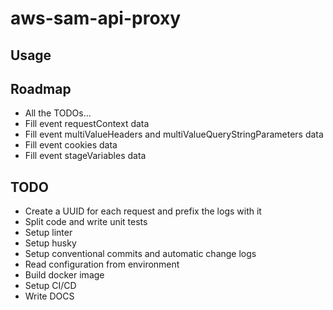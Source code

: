 # aws-sam-api-proxy

## Usage

## Roadmap

- All the TODOs...
- Fill event requestContext data
- Fill event multiValueHeaders and multiValueQueryStringParameters data
- Fill event cookies data
- Fill event stageVariables data

## TODO

- Create a UUID for each request and prefix the logs with it
- Split code and write unit tests
- Setup linter
- Setup husky
- Setup conventional commits and automatic change logs
- Read configuration from environment
- Build docker image
- Setup CI/CD
- Write DOCS
